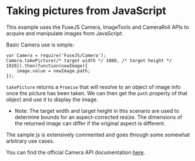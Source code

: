 # Taking pictures from JavaScript

This example uses the FuseJS Camera, ImageTools and CameraRoll APIs to acquire and manipulate images from JavaScript.

Basic Camera use is simple:
```
var Camera = require('FuseJS/Camera');
Camera.takePicture(/* target width */ 1080, /* target height */ 1920}).then(function(newImage){
    image.value = newImage.path;
});
```
`takePicture` returns a `Promise` that will resolve to an object of image info once the picture has been taken.
We can then get the `path` property of that object and use it to display the image.

* Note: The target width and target height in this scenario are used to determine bounds for an aspect-corrected resize.
The dimensions of the returned image can differ if the original aspect is different.

The sample js is extensively commented and goes through some somewhat arbitrary use cases.

You can find the official Camera API documentation [here](https://www.fusetools.com/learn/fusejs#camera).
